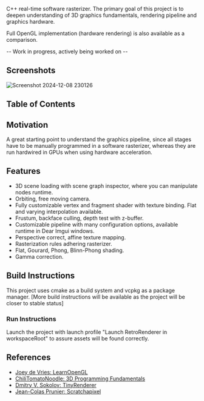 C++ real-time software rasterizer. The primary goal of this project is to deepen understanding of 3D graphics fundamentals, rendering pipeline and graphics hardware.

Full OpenGL implementation (hardware rendering) is also available as a comparison.

-- Work in progress, actively being worked on --

## Screenshots
![Screenshot 2024-12-08 230126](https://github.com/user-attachments/assets/0177bdb7-dbbd-4d12-adbf-01671a34f70f)


## Table of Contents

## Motivation
A great starting point to understand the graphics pipeline, since all stages have to be manually programmed in a software rasterizer, whereas they are run hardwired in GPUs when using hardware acceleration.

## Features
- 3D scene loading with scene graph inspector, where you can manipulate nodes runtime.
- Orbiting, free moving camera.
- Fully customizable vertex and fragment shader with texture binding. Flat and varying interpolation available.
- Frustum, backface culling, depth test with z-buffer.
- Customizable pipeline with many configuration options, available runtime in Dear Imgui windows.
- Perspective correct, affine texture mapping.
- Rasterization rules adhering rasterizer.
- Flat, Gourard, Phong, Blinn-Phong shading.
- Gamma correction.

## Build Instructions
This project uses cmake as a build system and vcpkg as a package manager. [More build instructions will be available as the project will be closer to stable status]

### Run Instructions
Launch the project with launch profile "Launch RetroRenderer in workspaceRoot" to assure assets will be found correctly.

## References
- [Joey de Vries: LearnOpenGL](https://learnopengl.com/)
- [ChiliTomatoNoodle: 3D Programming Fundamentals](https://www.youtube.com/watch?v=uehGqieEbus&list=PLqCJpWy5Fohe8ucwhksiv9hTF5sfid8lA)
- [Dmitry V. Sokolov: TinyRenderer](https://github.com/ssloy/tinyrenderer)
- [Jean-Colas Prunier: Scratchapixel](https://www.scratchapixel.com/)
